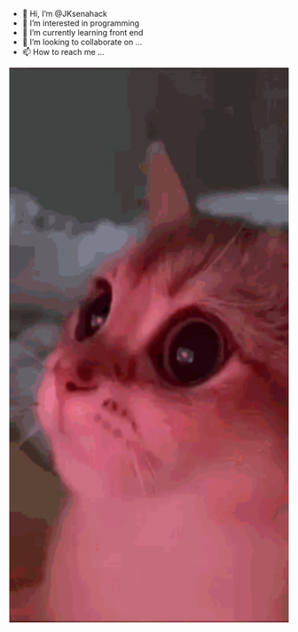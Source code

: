 - 👋 Hi, I’m @JKsenahack
- 👀 I’m interested in programming
- 🌱 I’m currently learning  front end
- 💞️ I’m looking to collaborate on ...
- 📫 How to reach me ...

<img src="./cat.gif" width="100%" height="1000px" />

